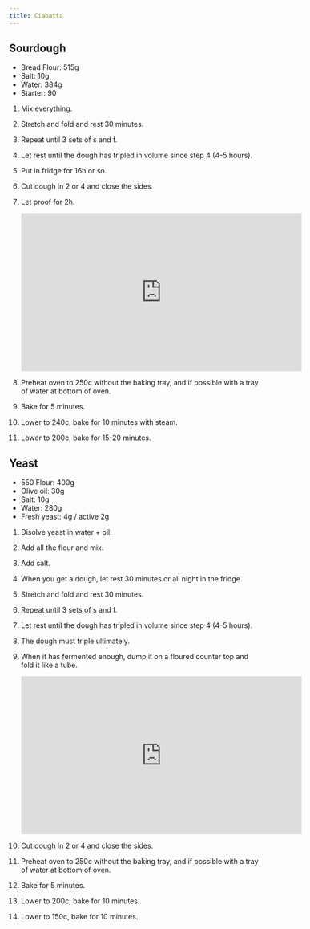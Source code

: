 ```yaml
---
title: Ciabatta
---
```


## Sourdough

- Bread Flour: 515g
- Salt: 10g
- Water: 384g
- Starter: 90

1. Mix everything.
1. Stretch and fold and rest 30 minutes.
1. Repeat until 3 sets of s and f.
1. Let rest until the dough has tripled in volume since step 4 (4-5 hours).
1. Put in fridge for 16h or so.
1. Cut dough in 2 or 4 and close the sides.
1. Let proof for 2h.

   <div class="youtube-video-container">
   <iframe width="560" height="315" src="https://www.youtube.com/embed/Uxe0BSWSZeU?start=194" title="YouTube video player" frameborder="0" allow="accelerometer; autoplay; clipboard-write; encrypted-media; gyroscope; picture-in-picture" allowFullScreen></iframe>
   </div>
1. Preheat oven to 250c without the baking tray, and if possible with a tray of water at bottom of oven.
1. Bake for 5 minutes.
1. Lower to 240c, bake for 10 minutes with steam.
1. Lower to 200c, bake for 15-20 minutes.

## Yeast

- 550 Flour: 400g
- Olive oil: 30g
- Salt: 10g
- Water: 280g
- Fresh yeast: 4g / active 2g

1. Disolve yeast in water + oil.
1. Add all the flour and mix.
1. Add salt.
1. When you get a dough, let rest 30 minutes or all night in the fridge.
1. Stretch and fold and rest 30 minutes.
1. Repeat until 3 sets of s and f.
1. Let rest until the dough has tripled in volume since step 4 (4-5 hours).
1. The dough must triple ultimately.


1. When it has fermented enough, dump it on a floured counter top and fold it like a tube.
   <div class="youtube-video-container">
   <iframe width="560" height="315" src="https://www.youtube.com/embed/Uxe0BSWSZeU?start=194" title="YouTube video player" frameborder="0" allow="accelerometer; autoplay; clipboard-write; encrypted-media; gyroscope; picture-in-picture" allowFullScreen></iframe>
   </div>
1. Cut dough in 2 or 4 and close the sides.
1. Preheat oven to 250c without the baking tray, and if possible with a tray of water at bottom of oven.
1. Bake for 5 minutes.
1. Lower to 200c, bake for 10 minutes.
1. Lower to 150c, bake for 10 minutes.
